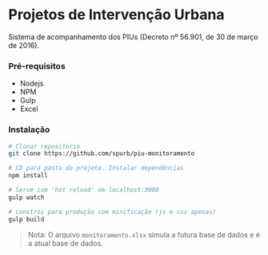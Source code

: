 # Projetos de Intervenção Urbana 

Sistema de acompanhamento dos PIUs (Decreto nº 56.901, de 30 de março de 2016).

### Pré-requisitos
* Nodejs 
* NPM
* Gulp
* Excel
### Instalação
``` bash
# Clonar repositório
git clone https://github.com/spurb/piu-monitoramento

# CD para pasta do projeto. Instalar dependências
npm install

# Serve com 'hot reload' em localhost:3000
gulp watch

# constrói para produção com minificação (js e css apenas)
gulp build

```

> Nota: O arquivo ``monitoramento.xlsx`` simula a futura base de dados e é a atual base de dados.